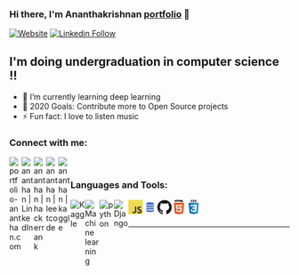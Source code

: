 ### Hi there, I'm Ananthakrishnan [portfolio][website] 👋

[![Website](https://yt3.ggpht.com/ytc/AKedOLQJdy3qZkOyik7EV9l1oi9x5QeyDk9Jd6YryCqnVA=s900-c-k-c0x00ffffff-no-rj)](https://portfolio-ananthan.herokuapp.com)
[![Linkedin Follow](https://cdn.jsdelivr.net/npm/simple-icons@v3/icons/linkedin.svg)](https://www.linkedin.com/in/ananthakrishnan-a-s-2a69a3190/)

## I'm doing undergraduation in computer science !!

- 🌱 I’m currently learning deep learning
- 🥅 2020 Goals: Contribute more to Open Source projects
- ⚡ Fun fact: I love to listen music

### Connect with me:

[<img align="left" alt="portfolio-ananthan.com" width="22px" src="https://yt3.ggpht.com/ytc/AKedOLQJdy3qZkOyik7EV9l1oi9x5QeyDk9Jd6YryCqnVA=s900-c-k-c0x00ffffff-no-rj" />][website]

[<img align="left" alt="ananthan | LinkedIn" width="22px" src="https://cdn.jsdelivr.net/npm/simple-icons@v3/icons/linkedin.svg" />][linkedin]

[<img align="left" alt="ananthan | hackerrank" width="22px" src="https://upload.wikimedia.org/wikipedia/commons/thumb/4/40/HackerRank_Icon-1000px.png/480px-HackerRank_Icon-1000px.png" />][hackerrank]

[<img align="left" alt="ananthan | leetcode" width="22px" src="https://pbs.twimg.com/profile_images/910592237695676416/7xInX10u.jpg" />][leetcode]

[<img align="left" alt="ananthan | kaggle" width="22px" src="https://upload.wikimedia.org/wikipedia/commons/7/7c/Kaggle_logo.png" />][kaggle]

<br />

### Languages and Tools:

[<img align="left" alt="Kaggle" width="26px" src="https://upload.wikimedia.org/wikipedia/commons/7/7c/Kaggle_logo.png" />][kaggle]

[<img align="left" alt="Machine learning" width="26px" src="https://img.flaticon.com/icons/png/512/2103/2103626.png?size=1200x630f&pad=10,10,10,10&ext=png&bg=FFFFFFFF" />][website]

[<img align="left" alt="python" width="26px" src="https://banner2.cleanpng.com/20180811/pul/kisspng-python-general-purpose-programming-language-comput-python-programming-language-symphony-solution-5b6ee0c863a5a1.6306397415339931604082.jpg" />][website]

[<img align="left" alt="Django" width="26px" src="https://www.djangoproject.com/m/img/logos/django-logo-negative.png" />][website]

[<img align="left" alt="JavaScript" width="26px" src="https://raw.githubusercontent.com/github/explore/80688e429a7d4ef2fca1e82350fe8e3517d3494d/topics/javascript/javascript.png" />][website]

[<img align="left" alt="SQL" width="26px" src="https://raw.githubusercontent.com/github/explore/80688e429a7d4ef2fca1e82350fe8e3517d3494d/topics/sql/sql.png" />][website]

[<img align="left" alt="GitHub" width="26px" src="https://raw.githubusercontent.com/github/explore/78df643247d429f6cc873026c0622819ad797942/topics/github/github.png" />][github]

[<img align="left" alt="HTML5" width="26px" src="https://raw.githubusercontent.com/github/explore/80688e429a7d4ef2fca1e82350fe8e3517d3494d/topics/html/html.png" />][website]

[<img align="left" alt="CSS3" width="26px" src="https://raw.githubusercontent.com/github/explore/80688e429a7d4ef2fca1e82350fe8e3517d3494d/topics/css/css.png" />][website]

<br />
<br />

---

[website]: https://portfolio-ananthan.herokuapp.com
[linkedin]: https://www.linkedin.com/in/ananthakrishnan-a-s-2a69a3190/
[hackerrank]: https://www.hackerrank.com/ananthan123
[leetcode]: https://leetcode.com/ananthanananthan/
[kaggle]: https://www.kaggle.com/ananthan123
[github]: https://github.com/ananthan-123
